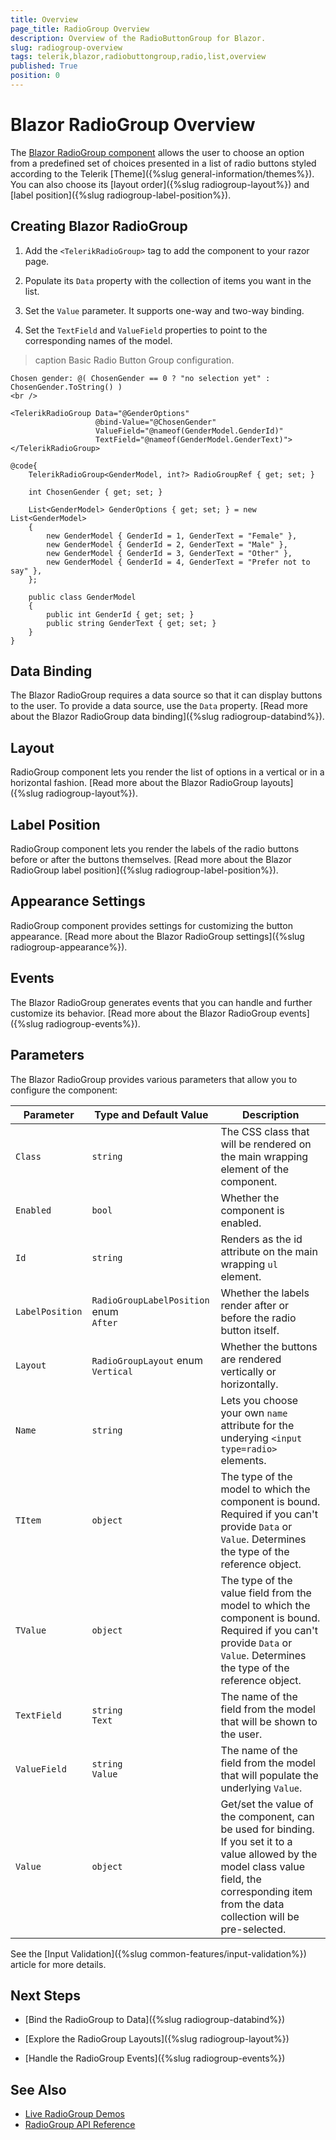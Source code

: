 ```yaml
---
title: Overview
page_title: RadioGroup Overview
description: Overview of the RadioButtonGroup for Blazor.
slug: radiogroup-overview
tags: telerik,blazor,radiobuttongroup,radio,list,overview
published: True
position: 0
---
```


# Blazor RadioGroup Overview

The <a href="https://www.telerik.com/blazor-ui/radiogroup" target="_blank">Blazor RadioGroup component</a> allows the user to choose an option from a predefined set of choices presented in a list of radio buttons styled according to the Telerik [Theme]({%slug general-information/themes%}). You can also choose its [layout order]({%slug radiogroup-layout%}) and [label position]({%slug radiogroup-label-position%}).

## Creating Blazor RadioGroup

1. Add the `<TelerikRadioGroup>` tag to add the component to your razor page.

2. Populate its `Data` property with the collection of items you want in the list.

3. Set the `Value` parameter. It supports one-way and two-way binding.

4. Set the `TextField` and `ValueField` properties to point to the corresponding names of the model.

>caption Basic Radio Button Group configuration.

````CSHTML
Chosen gender: @( ChosenGender == 0 ? "no selection yet" : ChosenGender.ToString() )
<br />

<TelerikRadioGroup Data="@GenderOptions"
                   @bind-Value="@ChosenGender"
                   ValueField="@nameof(GenderModel.GenderId)"
                   TextField="@nameof(GenderModel.GenderText)">
</TelerikRadioGroup>

@code{
    TelerikRadioGroup<GenderModel, int?> RadioGroupRef { get; set; }

    int ChosenGender { get; set; }

    List<GenderModel> GenderOptions { get; set; } = new List<GenderModel>
    {
        new GenderModel { GenderId = 1, GenderText = "Female" },
        new GenderModel { GenderId = 2, GenderText = "Male" },
        new GenderModel { GenderId = 3, GenderText = "Other" },
        new GenderModel { GenderId = 4, GenderText = "Prefer not to say" },
    };

    public class GenderModel
    {
        public int GenderId { get; set; }
        public string GenderText { get; set; }
    }
}
````

## Data Binding

The Blazor RadioGroup requires a data source so that it can display buttons to the user. To provide a data source, use the `Data` property. [Read more about the Blazor RadioGroup data binding]({%slug radiogroup-databind%}).

## Layout

RadioGroup component lets you render the list of options in a vertical or in a horizontal fashion. [Read more about the Blazor RadioGroup layouts]({%slug radiogroup-layout%}).

## Label Position

RadioGroup component lets you render the labels of the radio buttons before or after the buttons themselves. [Read more about the Blazor RadioGroup label position]({%slug radiogroup-label-position%}).

## Appearance Settings

RadioGroup component provides settings for customizing the button appearance. [Read more about the Blazor RadioGroup settings]({%slug radiogroup-appearance%}).

## Events

The Blazor RadioGroup generates events that you can handle and further customize its behavior. [Read more about the Blazor RadioGroup events]({%slug radiogroup-events%}).

## Parameters

The Blazor RadioGroup provides various parameters that allow you to configure the component:

<style>
    article style + table {
        table-layout: auto;
        word-break: normal;
    }
</style>
| Parameter | Type and Default Value | Description |
| ----------- | ----------- | ----------- |
| `Class` | `string` | The CSS class that will be rendered on the main wrapping element of the component. |
| `Enabled` | `bool` | Whether the component is enabled. |
| `Id` | `string` | Renders as the id attribute on the main wrapping `ul` element. |
| `LabelPosition` | `RadioGroupLabelPosition` enum <br /> `After` | Whether the labels render after or before the radio button itself. |
| `Layout` | `RadioGroupLayout` enum <br /> `Vertical` | Whether the buttons are rendered vertically or horizontally. |
| `Name` | `string` | Lets you choose your own `name` attribute for the underying `<input type=radio>` elements. |
| `TItem` | `object` | The type of the model to which the component is bound. Required if you can't provide `Data` or `Value`. Determines the type of the reference object. |
| `TValue` | `object` | The type of the value field from the model to which the component is bound. Required if you can't provide `Data` or `Value`. Determines the type of the reference object. |
| `TextField` | `string` <br /> `Text` | The name of the field from the model that will be shown to the user. |
| `ValueField` | `string` <br /> `Value` | The name of the field from the model that will populate the underlying `Value`. |
| `Value` | `object` | Get/set the value of the component, can be used for binding. If you set it to a value allowed by the model class value field, the corresponding item from the data collection will be pre-selected. |

See the [Input Validation]({%slug common-features/input-validation%}) article for more details.

## Next Steps

* [Bind the RadioGroup to Data]({%slug radiogroup-databind%})

* [Explore the RadioGroup Layouts]({%slug radiogroup-layout%})

* [Handle the RadioGroup Events]({%slug radiogroup-events%})

## See Also

  * [Live RadioGroup Demos](https://demos.telerik.com/blazor-ui/radiogroup/overview)
  * [RadioGroup API Reference](https://docs.telerik.com/blazor-ui/api/Telerik.Blazor.Components.TelerikRadioGroup-2)
